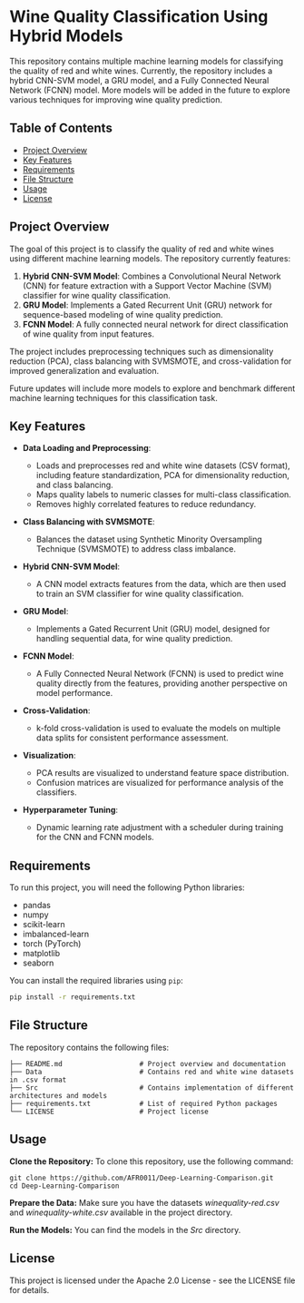 # Wine Quality Classification Using Hybrid Models

This repository contains multiple machine learning models for classifying the quality of red and white wines. Currently, the repository includes a hybrid CNN-SVM model, a GRU model, and a Fully Connected Neural Network (FCNN) model. More models will be added in the future to explore various techniques for improving wine quality prediction.

## Table of Contents
- [Project Overview](#project-overview)
- [Key Features](#key-features)
- [Requirements](#requirements)
- [File Structure](#file-structure)
- [Usage](#usage)
- [License](#license)

## Project Overview
The goal of this project is to classify the quality of red and white wines using different machine learning models. The repository currently features:
1. **Hybrid CNN-SVM Model**: Combines a Convolutional Neural Network (CNN) for feature extraction with a Support Vector Machine (SVM) classifier for wine quality classification.
2. **GRU Model**: Implements a Gated Recurrent Unit (GRU) network for sequence-based modeling of wine quality prediction.
3. **FCNN Model**: A fully connected neural network for direct classification of wine quality from input features.

The project includes preprocessing techniques such as dimensionality reduction (PCA), class balancing with SVMSMOTE, and cross-validation for improved generalization and evaluation.

Future updates will include more models to explore and benchmark different machine learning techniques for this classification task.

## Key Features
- **Data Loading and Preprocessing**:
  - Loads and preprocesses red and white wine datasets (CSV format), including feature standardization, PCA for dimensionality reduction, and class balancing.
  - Maps quality labels to numeric classes for multi-class classification.
  - Removes highly correlated features to reduce redundancy.

- **Class Balancing with SVMSMOTE**:
  - Balances the dataset using Synthetic Minority Oversampling Technique (SVMSMOTE) to address class imbalance.

- **Hybrid CNN-SVM Model**:
  - A CNN model extracts features from the data, which are then used to train an SVM classifier for wine quality classification.
  
- **GRU Model**:
  - Implements a Gated Recurrent Unit (GRU) model, designed for handling sequential data, for wine quality prediction.

- **FCNN Model**:
  - A Fully Connected Neural Network (FCNN) is used to predict wine quality directly from the features, providing another perspective on model performance.

- **Cross-Validation**:
  - k-fold cross-validation is used to evaluate the models on multiple data splits for consistent performance assessment.

- **Visualization**:
  - PCA results are visualized to understand feature space distribution.
  - Confusion matrices are visualized for performance analysis of the classifiers.

- **Hyperparameter Tuning**:
  - Dynamic learning rate adjustment with a scheduler during training for the CNN and FCNN models.

## Requirements
To run this project, you will need the following Python libraries:
- pandas
- numpy
- scikit-learn
- imbalanced-learn
- torch (PyTorch)
- matplotlib
- seaborn

You can install the required libraries using `pip`:
```bash
pip install -r requirements.txt
```
## File Structure
The repository contains the following files:

```
├── README.md                   # Project overview and documentation
├── Data                        # Contains red and white wine datasets in .csv format
├── Src                         # Contains implementation of different architectures and models
├── requirements.txt            # List of required Python packages
└── LICENSE                     # Project license
```

## Usage
**Clone the Repository:** To clone this repository, use the following command:


```
git clone https://github.com/AFR0011/Deep-Learning-Comparison.git
cd Deep-Learning-Comparison
```

**Prepare the Data:** Make sure you have the datasets *winequality-red.csv* and *winequality-white.csv* available in the project directory.

**Run the Models:** You can find the models in the *Src* directory.

## License
This project is licensed under the Apache 2.0 License - see the LICENSE file for details.
